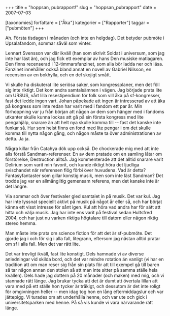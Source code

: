 +++
title = "hoppsan, pubrapport!"
slug = "hoppsan_pubrapport"
date = 2007-07-03

[taxonomies]
forfattare = ["Åka"]
kategorier = ["Rapporter"]
taggar = ["pubmöten"]
+++

Ah. Första tisdagen i månaden (och inte en helgdag). Det betyder pubmöte i Upsalafandom, sommar såväl som vinter.

Lennart Svensson var där ikväll (han som skrivit Soldat i universum, som jag inte har läst än), och jag fick ett exemplar av hans Den musiske matlagaren. Den finns recenserad i 12-timmarsfanzinet, som alla bör ladda ner och läsa. Fanzinet innehåller också bland annat en novell av Gabriel Nilsson, en recension av en bokhylla, och en del skojigt smått.

<!-- more -->

Vi skulle ha diskuterat lite seriösa saker, som kongressplaner, men det föll sig inte riktigt. Det kom andra samtalsämnen i vägen. Jag började prata lite om URSUS, vårt lilla resestipendium för folk som vill åka på sf-kongresser, fast det ledde ingen vart. Johan påpekade att ingen är intresserad av att åka på kongress som inte redan har varit med i fandom ett par år. Min förhoppning var ju från början att någon av dem som hänger med i fandoms utkanter skulle kunna lockas att gå på sin första kongress med lite pengahjälp, snarare än att helt nya skulle komma till -- fast det kanske inte funkar så. Hur som helst finns en fond med lite pengar i om det skulle komma till nytta någon gång, och någon måste ta över administrationen av detta. Ja ja.

Några killar från Catahya dök upp också. De chockerade mig med att inte alls förstå Sandman-referenser. En av dem pratade om en samling låtar om förstörelse, Destruction alltså. Jag kommenterade att det alltid snarare varit Delirium som varit min favorit, och kunde riktigt höra det ljudliga svischandet när referensen flög förbi över huvudena. Vad är detta? Fantasyfantaster som gillar konstig musik, men som inte läst Sandman? Det trodde jag var en allmängiltig gemensam referens, men det kanske inte är det längre.

Via sommar och över festivaler gled samtalet in på musik. Det var kul. Jag har inte lyssnat speciellt aktivt på musik på något år eller så, och har börjat känna ett visst intresse för sånt igen. Kul att höra vad andra har för sätt att hitta och välja musik. Jag har inte ens varit på festival sedan Hultsfred 2004, och har just nu varken riktiga högtalare till datorn eller någon riktig stereo hemma.

Man måste inte prata om science fiction för att det är sf-pubmöte. Det gjorde jag i och för sig i alla fall, litegrann, eftersom jag nästan alltid pratar om sf i alla fall. Men det var rätt lite.

Det var trevligt ikväll, fast lite konstigt. Dels hamnade vi av diverse anledningar vid skilda bord, och det var mindre rotation än vanligt (vi har en tradition att om man reser sig från sin plats för att till exempel gå till baren så tar någon annan den stolen så att man inte sitter på samma ställe hela kvällen). Dels hade jag dottern på 20 månader (och maken) med mig, och vi stannade rätt länge. Jag brukar tycka att det är dumt att övertala lillan att vara med på ett ställe hon tycker är tråkigt, och dessutom är det inte roligt för omgivningen heller -- men idag tog hon en lång eftermiddagslur och var jättepigg. Vi turades om att underhålla henne, och var ute och gick i universitetsparken med henne. På så vis kunde vi vara närvarande rätt länge.

